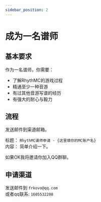 ```yaml
---
sidebar_position: 2
---
```


# 成为一名谱师

## 基本要求

作为一名谱师，你需要：
- 了解RhythMC的游戏过程
- 精通至少一种音游
- 有过其他音游写谱的经历
- 有强大的耐心与毅力

## 流程

发送邮件到渠道邮箱。

标题： `RhythMC谱师申请 - {这里填你的MC账户名}`  
内容： 简单介绍一下。

如果OK我将邀请你加入QQ群聊。

## 申请渠道

发送邮件到 `frkovo@qq.com`  
或者qq联系: `1605532208`
